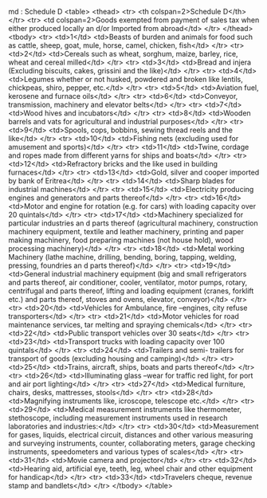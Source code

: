 md : Schedule D
&lt;table&gt;
    &lt;thead&gt;
        &lt;tr&gt;
            &lt;th colspan&#x3D;2&gt;Schedule D&lt;&#x2F;th&gt;
        &lt;&#x2F;tr&gt;
        &lt;tr&gt;
            &lt;td colspan&#x3D;2&gt;Goods exempted from payment of sales tax when either produced locally an d&#x2F;or Imported from abroad&lt;&#x2F;td&gt;
        &lt;&#x2F;tr&gt;
    &lt;&#x2F;thead&gt;
    &lt;tbody&gt;
        &lt;tr&gt;
            &lt;td&gt;1&lt;&#x2F;td&gt;
            &lt;td&gt;Beasts of burden and animals for food such as cattle, sheep, goat, mule, horse, camel, chicken, fish&lt;&#x2F;td&gt;
        &lt;&#x2F;tr&gt;
        &lt;tr&gt;
            &lt;td&gt;2&lt;&#x2F;td&gt;
            &lt;td&gt;Cereals such as wheat, sorghum, maize, barley, rice, wheat and cereal milled&lt;&#x2F;td&gt;
        &lt;&#x2F;tr&gt;
        &lt;tr&gt;
            &lt;td&gt;3&lt;&#x2F;td&gt;
            &lt;td&gt;Bread and injera (Excluding biscuits, cakes, grissini and the like)&lt;&#x2F;td&gt;
        &lt;&#x2F;tr&gt;
        &lt;tr&gt;
            &lt;td&gt;4&lt;&#x2F;td&gt;
            &lt;td&gt;Legumes whether or not husked, powdered and broken like lentils, chickpeas, shiro, pepper, etc.&lt;&#x2F;td&gt;
        &lt;&#x2F;tr&gt;
        &lt;tr&gt;
            &lt;td&gt;5&lt;&#x2F;td&gt;
            &lt;td&gt;Aviation fuel, kerosene and furnace oils&lt;&#x2F;td&gt;
        &lt;&#x2F;tr&gt;
        &lt;tr&gt;
            &lt;td&gt;6&lt;&#x2F;td&gt;
            &lt;td&gt;Conveyor, transmission, machinery and elevator belts&lt;&#x2F;td&gt;
        &lt;&#x2F;tr&gt;
        &lt;tr&gt;
            &lt;td&gt;7&lt;&#x2F;td&gt;
            &lt;td&gt;Wood hives and incubators&lt;&#x2F;td&gt;
        &lt;&#x2F;tr&gt;
        &lt;tr&gt;
            &lt;td&gt;8&lt;&#x2F;td&gt;
            &lt;td&gt;Wooden barrels and vats for agricultural and industrial purposes&lt;&#x2F;td&gt;
        &lt;&#x2F;tr&gt;
        &lt;tr&gt;
            &lt;td&gt;9&lt;&#x2F;td&gt;
            &lt;td&gt;Spools, cops, bobbins, sewing thread reels and the like&lt;&#x2F;td&gt;
        &lt;&#x2F;tr&gt;
        &lt;tr&gt;
            &lt;td&gt;10&lt;&#x2F;td&gt;
            &lt;td&gt;Fishing nets (excluding used for amusement and sports)&lt;&#x2F;td&gt;
        &lt;&#x2F;tr&gt;
        &lt;tr&gt;
            &lt;td&gt;11&lt;&#x2F;td&gt;
            &lt;td&gt;Twine, cordage and ropes made from different yarns for ships and boats&lt;&#x2F;td&gt;
        &lt;&#x2F;tr&gt;
        &lt;tr&gt;
            &lt;td&gt;12&lt;&#x2F;td&gt;
            &lt;td&gt;Refractory bricks and the like used in building furnaces&lt;&#x2F;td&gt;
        &lt;&#x2F;tr&gt;
        &lt;tr&gt;
            &lt;td&gt;13&lt;&#x2F;td&gt;
            &lt;td&gt;Gold, silver and cooper imported by bank of Eritrea&lt;&#x2F;td&gt;
        &lt;&#x2F;tr&gt;
        &lt;tr&gt;
            &lt;td&gt;14&lt;&#x2F;td&gt;
            &lt;td&gt;Sharp blades for industrial machines&lt;&#x2F;td&gt;
        &lt;&#x2F;tr&gt;
        &lt;tr&gt;
            &lt;td&gt;15&lt;&#x2F;td&gt;
            &lt;td&gt;Electricity producing engines and generators and parts thereof&lt;&#x2F;td&gt;
        &lt;&#x2F;tr&gt;
        &lt;tr&gt;
            &lt;td&gt;16&lt;&#x2F;td&gt;
            &lt;td&gt;Motor and engine for rotation (e.g. for cars) with loading capacity over 20 quintals&lt;&#x2F;td&gt;
        &lt;&#x2F;tr&gt;
        &lt;tr&gt;
            &lt;td&gt;17&lt;&#x2F;td&gt;
            &lt;td&gt;Machinery specialized for particular industries an d parts thereof (agricultural machinery, construction machinery equipment, textile and leather machinery, printing and paper making machinery, food preparing machines (not house hold), wood
                processing machinery)&lt;&#x2F;td&gt;
        &lt;&#x2F;tr&gt;
        &lt;tr&gt;
            &lt;td&gt;18&lt;&#x2F;td&gt;
            &lt;td&gt;Metal working Machinery (lathe machine, drilling, bending, boring, tapping, welding, pressing, foundries an d parts thereof)&lt;&#x2F;td&gt;
        &lt;&#x2F;tr&gt;
        &lt;tr&gt;
            &lt;td&gt;19&lt;&#x2F;td&gt;
            &lt;td&gt;General industrial machinery equipment (big and small refrigerators and parts thereof, air conditioner, cooler, ventilator, motor pumps, rotary, centrifugal and parts thereof, lifting and loading equipment (cranes, forklift etc.) and parts
                thereof, stoves and ovens, elevator, conveyor)&lt;&#x2F;td&gt;
        &lt;&#x2F;tr&gt;
        &lt;tr&gt;
            &lt;td&gt;20&lt;&#x2F;td&gt;
            &lt;td&gt;Vehicles for Ambulance, fire –engines, city refuse transporters&lt;&#x2F;td&gt;
        &lt;&#x2F;tr&gt;
        &lt;tr&gt;
            &lt;td&gt;21&lt;&#x2F;td&gt;
            &lt;td&gt;Motor vehicles for road maintenance services, tar melting and spraying chemicals&lt;&#x2F;td&gt;
        &lt;&#x2F;tr&gt;
        &lt;tr&gt;
            &lt;td&gt;22&lt;&#x2F;td&gt;
            &lt;td&gt;Public transport vehicles over 30 seats&lt;&#x2F;td&gt;
        &lt;&#x2F;tr&gt;
        &lt;tr&gt;
            &lt;td&gt;23&lt;&#x2F;td&gt;
            &lt;td&gt;Transport trucks with loading capacity over 100 quintals&lt;&#x2F;td&gt;
        &lt;&#x2F;tr&gt;
        &lt;tr&gt;
            &lt;td&gt;24&lt;&#x2F;td&gt;
            &lt;td&gt;Trailers and semi- trailers for transport of goods (excluding housing and camping)&lt;&#x2F;td&gt;
        &lt;&#x2F;tr&gt;
        &lt;tr&gt;
            &lt;td&gt;25&lt;&#x2F;td&gt;
            &lt;td&gt;Trains, aircraft, ships, boats and parts thereof&lt;&#x2F;td&gt;
        &lt;&#x2F;tr&gt;
        &lt;tr&gt;
            &lt;td&gt;26&lt;&#x2F;td&gt;
            &lt;td&gt;Illuminating glass –wear for traffic red light, for port and air port lighting&lt;&#x2F;td&gt;
        &lt;&#x2F;tr&gt;
        &lt;tr&gt;
            &lt;td&gt;27&lt;&#x2F;td&gt;
            &lt;td&gt;Medical furniture, chairs, desks, mattresses, stools&lt;&#x2F;td&gt;
        &lt;&#x2F;tr&gt;
        &lt;tr&gt;
            &lt;td&gt;28&lt;&#x2F;td&gt;
            &lt;td&gt;Magnifying instruments like, icroscope, telescope etc.&lt;&#x2F;td&gt;
        &lt;&#x2F;tr&gt;
        &lt;tr&gt;
            &lt;td&gt;29&lt;&#x2F;td&gt;
            &lt;td&gt;Medical measurement instruments like thermometer, stethoscope, including measurement instruments used in research laboratories and industries:&lt;&#x2F;td&gt;
        &lt;&#x2F;tr&gt;
        &lt;tr&gt;
            &lt;td&gt;30&lt;&#x2F;td&gt;
            &lt;td&gt;Measurement for gases, liquids, electrical circuit, distances and other various measuring and surveying instruments, counter, collaborating meters, garage checking instruments, speedometers and various types of scales&lt;&#x2F;td&gt;
        &lt;&#x2F;tr&gt;
        &lt;tr&gt;
            &lt;td&gt;31&lt;&#x2F;td&gt;
            &lt;td&gt;Movie camera and projector&lt;&#x2F;td&gt;
        &lt;&#x2F;tr&gt;
        &lt;tr&gt;
            &lt;td&gt;32&lt;&#x2F;td&gt;
            &lt;td&gt;Hearing aid, artificial eye, teeth, leg, wheel chair and other equipment for handicap&lt;&#x2F;td&gt;
        &lt;&#x2F;tr&gt;
        &lt;tr&gt;
            &lt;td&gt;33&lt;&#x2F;td&gt;
            &lt;td&gt;Travelers cheque, revenue stamp and bandlets&lt;&#x2F;td&gt;
        &lt;&#x2F;tr&gt;
    &lt;&#x2F;tbody&gt;
&lt;&#x2F;table&gt;
<ul>
</ul>